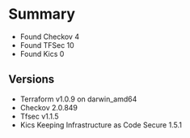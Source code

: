 # Summary

- Found Checkov 4
- Found TFSec 10
- Found Kics 0

## Versions

- Terraform v1.0.9
on darwin_amd64
- Checkov 2.0.849
- Tfsec v1.1.5
- Kics Keeping Infrastructure as Code Secure 1.5.1
